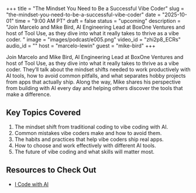 +++
title = "The Mindset You Need to Be a Successful Vibe Coder"
slug = "the-mindset-you-need-to-be-a-successful-vibe-coder"
date = "2025-10-01"
time = "9:00 AM PT"
draft = false
status = "upcoming"
description = "Join Marcelo and Mike Bird, AI Engineering Lead at BoxOne Ventures and host of Tool Use, as they dive into what it really takes to thrive as a vibe coder. "
image = "images/podcast/e005.png"
video_id = "zhi2p8_ECRs"
audio_id = ""
host = "marcelo-lewin"
guest = "mike-bird"
+++

Join Marcelo and Mike Bird, AI Engineering Lead at BoxOne Ventures and host of Tool Use, as they dive into what it really takes to thrive as a vibe coder. They’ll talk about the mindset shifts needed to work productively with AI tools, how to avoid common pitfalls, and what separates hobby projects from apps that actually ship. Along the way, Mike shares his perspective from building with AI every day and helping others discover the tools that make a difference.

## Key Topics Covered

1. The mindset shift from traditional coding to vibe coding with AI.
2. Common mistakes vibe coders make and how to avoid them.
3. The habits and practices that help vibe coders ship real apps.
4. How to choose and work effectively with different AI tools.
5. The future of vibe coding and what skills will matter most.

## Resources to Check Out

- [I Code with AI](https://icodewith.ai/)